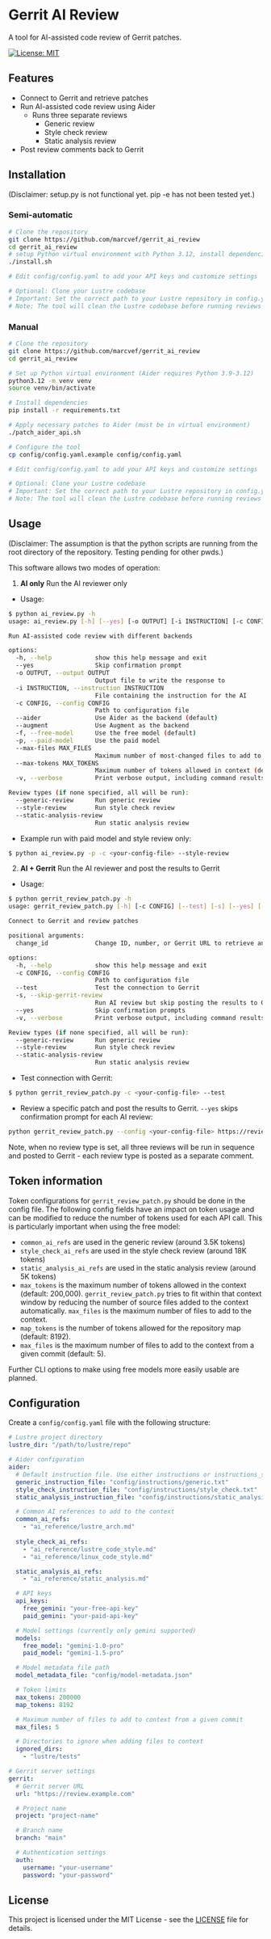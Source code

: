 # Gerrit AI Review

A tool for AI-assisted code review of Gerrit patches.

[![License: MIT](https://img.shields.io/badge/License-MIT-yellow.svg)](https://opensource.org/licenses/MIT)

## Features

- Connect to Gerrit and retrieve patches
- Run AI-assisted code review using Aider
  - Runs three separate reviews
    - Generic review
    - Style check review
    - Static analysis review
- Post review comments back to Gerrit

## Installation

(Disclaimer: setup.py is not functional yet. pip -e has not been tested yet.)

### Semi-automatic
```bash
# Clone the repository
git clone https://github.com/marcvef/gerrit_ai_review
cd gerrit_ai_review
# setup Python virtual environment with Python 3.12, install dependencies, and apply patches
./install.sh 

# Edit config/config.yaml to add your API keys and customize settings

# Optional: Clone your Lustre codebase
# Important: Set the correct path to your Lustre repository in config.yaml
# Note: The tool will clean the Lustre codebase before running reviews
```
### Manual
```bash
# Clone the repository
git clone https://github.com/marcvef/gerrit_ai_review
cd gerrit_ai_review

# Set up Python virtual environment (Aider requires Python 3.9-3.12)
python3.12 -m venv venv
source venv/bin/activate

# Install dependencies
pip install -r requirements.txt

# Apply necessary patches to Aider (must be in virtual environment)
./patch_aider_api.sh

# Configure the tool
cp config/config.yaml.example config/config.yaml

# Edit config/config.yaml to add your API keys and customize settings

# Optional: Clone your Lustre codebase
# Important: Set the correct path to your Lustre repository in config.yaml
# Note: The tool will clean the Lustre codebase before running reviews
```

## Usage
(Disclaimer: The assumption is that the python scripts are running from the root directory of the repository. Testing pending for other pwds.)

This software allows two modes of operation:

1. **AI only** Run the AI reviewer only
- Usage:
```bash
$ python ai_review.py -h
usage: ai_review.py [-h] [--yes] [-o OUTPUT] [-i INSTRUCTION] [-c CONFIG] [--aider | --augment] [-f | -p] [--max-files MAX_FILES] [--max-tokens MAX_TOKENS] [-v] [--generic-review] [--style-review] [--static-analysis-review]

Run AI-assisted code review with different backends

options:
  -h, --help            show this help message and exit
  --yes                 Skip confirmation prompt
  -o OUTPUT, --output OUTPUT
                        Output file to write the response to
  -i INSTRUCTION, --instruction INSTRUCTION
                        File containing the instruction for the AI
  -c CONFIG, --config CONFIG
                        Path to configuration file
  --aider               Use Aider as the backend (default)
  --augment             Use Augment as the backend
  -f, --free-model      Use the free model (default)
  -p, --paid-model      Use the paid model
  --max-files MAX_FILES
                        Maximum number of most-changed files to add to context (default: 3)
  --max-tokens MAX_TOKENS
                        Maximum number of tokens allowed in context (default: 200,000)
  -v, --verbose         Print verbose output, including command results

Review types (if none specified, all will be run):
  --generic-review      Run generic review
  --style-review        Run style check review
  --static-analysis-review
                        Run static analysis review
```
- Example run with paid model and style review only:
```bash
$ python ai_review.py -p -c <your-config-file> --style-review
```

2. **AI + Gerrit** Run the AI reviewer and post the results to Gerrit
- Usage: 
```bash
$ python gerrit_review_patch.py -h
usage: gerrit_review_patch.py [-h] [-c CONFIG] [--test] [-s] [--yes] [-v] [--generic-review] [--style-review] [--static-analysis-review] [change_id]

Connect to Gerrit and review patches

positional arguments:
  change_id             Change ID, number, or Gerrit URL to retrieve and review

options:
  -h, --help            show this help message and exit
  -c CONFIG, --config CONFIG
                        Path to configuration file
  --test                Test the connection to Gerrit
  -s, --skip-gerrit-review
                        Run AI review but skip posting the results to Gerrit
  --yes                 Skip confirmation prompts
  -v, --verbose         Print verbose output, including command results

Review types (if none specified, all will be run):
  --generic-review      Run generic review
  --style-review        Run style check review
  --static-analysis-review
                        Run static analysis review
```

- Test connection with Gerrit:
```bash
$ python gerrit_review_patch.py -c <your-config-file> --test
```
- Review a specific patch and post the results to Gerrit. `--yes` skips confirmation prompt for each AI review:
```bash
python gerrit_review_patch.py --config <your-config-file> https://review.whamcloud.com/c/fs/lustre-release/+/<id>/ --yes
```

Note, when no review type is set, all three reviews will be run in sequence and posted to Gerrit - each review type is posted as a separate comment.

## Token information
Token configurations for `gerrit_review_patch.py` should be done in the config file. The following config fields have an impact on token usage and can be modified to reduce the number of tokens used for each API call. This is particularly important when using the free model:
- `common_ai_refs` are used in the generic review (around 3.5K tokens)
- `style_check_ai_refs` are used in the style check review (around 18K tokens)
- `static_analysis_ai_refs` are used in the static analysis review (around 5K tokens)
- `max_tokens` is the maximum number of tokens allowed in the context (default: 200,000). `gerrit_review_patch.py` tries to fit within that context window by reducing the number of source files added to the context automatically. `max_files` is the maximum number of files to add to the context.
- `map_tokens` is the number of tokens allowed for the repository map (default: 8192).
- `max_files` is the maximum number of files to add to the context from a given commit (default: 5).

Further CLI options to make using free models more easily usable are planned.

## Configuration

Create a `config/config.yaml` file with the following structure:

```yaml
# Lustre project directory
lustre_dir: "/path/to/lustre/repo"

# Aider configuration
aider:
  # Default instruction file. Use either instructions or instructions_short. Feel free to modify the instructions.
  generic_instruction_file: "config/instructions/generic.txt"
  style_check_instruction_file: "config/instructions/style_check.txt"
  static_analysis_instruction_file: "config/instructions/static_analysis.txt"

  # Common AI references to add to the context
  common_ai_refs:
    - "ai_reference/lustre_arch.md"
  
  style_check_ai_refs:
    - "ai_reference/lustre_code_style.md"
    - "ai_reference/linux_code_style.md"

  static_analysis_ai_refs:
    - "ai_reference/static_analysis.md"

  # API keys
  api_keys:
    free_gemini: "your-free-api-key"
    paid_gemini: "your-paid-api-key"

  # Model settings (currently only gemini supported)
  models:
    free_model: "gemini-1.0-pro"
    paid_model: "gemini-1.5-pro"

  # Model metadata file path
  model_metadata_file: "config/model-metadata.json"

  # Token limits
  max_tokens: 200000
  map_tokens: 8192

  # Maximum number of files to add to context from a given commit
  max_files: 5

  # Directories to ignore when adding files to context
  ignored_dirs:
    - "lustre/tests"

# Gerrit server settings
gerrit:
  # Gerrit server URL
  url: "https://review.example.com"

  # Project name
  project: "project-name"

  # Branch name
  branch: "main"

  # Authentication settings
  auth:
    username: "your-username"
    password: "your-password"
```

## License

This project is licensed under the MIT License - see the [LICENSE](LICENSE) file for details.
